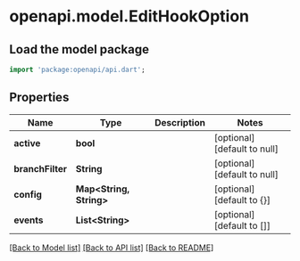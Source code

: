 # openapi.model.EditHookOption

## Load the model package
```dart
import 'package:openapi/api.dart';
```

## Properties
Name | Type | Description | Notes
------------ | ------------- | ------------- | -------------
**active** | **bool** |  | [optional] [default to null]
**branchFilter** | **String** |  | [optional] [default to null]
**config** | **Map&lt;String, String&gt;** |  | [optional] [default to {}]
**events** | **List&lt;String&gt;** |  | [optional] [default to []]

[[Back to Model list]](../README.md#documentation-for-models) [[Back to API list]](../README.md#documentation-for-api-endpoints) [[Back to README]](../README.md)


